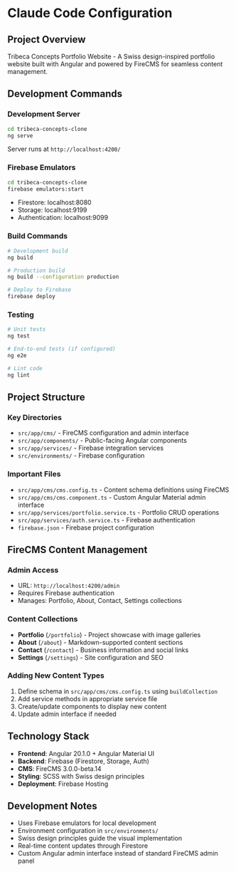# Claude Code Configuration

## Project Overview
Tribeca Concepts Portfolio Website - A Swiss design-inspired portfolio website built with Angular and powered by FireCMS for seamless content management.

## Development Commands

### Development Server
```bash
cd tribeca-concepts-clone
ng serve
```
Server runs at `http://localhost:4200/`

### Firebase Emulators
```bash
cd tribeca-concepts-clone
firebase emulators:start
```
- Firestore: localhost:8080
- Storage: localhost:9199  
- Authentication: localhost:9099

### Build Commands
```bash
# Development build
ng build

# Production build
ng build --configuration production

# Deploy to Firebase
firebase deploy
```

### Testing
```bash
# Unit tests
ng test

# End-to-end tests (if configured)
ng e2e

# Lint code
ng lint
```

## Project Structure

### Key Directories
- `src/app/cms/` - FireCMS configuration and admin interface
- `src/app/components/` - Public-facing Angular components
- `src/app/services/` - Firebase integration services
- `src/environments/` - Firebase configuration

### Important Files
- `src/app/cms/cms.config.ts` - Content schema definitions using FireCMS
- `src/app/cms/cms.component.ts` - Custom Angular Material admin interface
- `src/app/services/portfolio.service.ts` - Portfolio CRUD operations
- `src/app/services/auth.service.ts` - Firebase authentication
- `firebase.json` - Firebase project configuration

## FireCMS Content Management

### Admin Access
- URL: `http://localhost:4200/admin`
- Requires Firebase authentication
- Manages: Portfolio, About, Contact, Settings collections

### Content Collections
- **Portfolio** (`/portfolio`) - Project showcase with image galleries
- **About** (`/about`) - Markdown-supported content sections  
- **Contact** (`/contact`) - Business information and social links
- **Settings** (`/settings`) - Site configuration and SEO

### Adding New Content Types
1. Define schema in `src/app/cms/cms.config.ts` using `buildCollection`
2. Add service methods in appropriate service file
3. Create/update components to display new content
4. Update admin interface if needed

## Technology Stack
- **Frontend**: Angular 20.1.0 + Angular Material UI
- **Backend**: Firebase (Firestore, Storage, Auth)
- **CMS**: FireCMS 3.0.0-beta.14
- **Styling**: SCSS with Swiss design principles
- **Deployment**: Firebase Hosting

## Development Notes
- Uses Firebase emulators for local development
- Environment configuration in `src/environments/`
- Swiss design principles guide the visual implementation
- Real-time content updates through Firestore
- Custom Angular admin interface instead of standard FireCMS admin panel